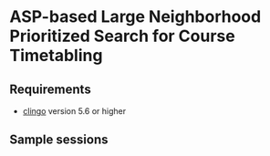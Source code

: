 # ASP-based Large Neighborhood Prioritized Search for Course Timetabling

<!-- The heulingo solver is an ASP-based implementation of Large Neighborhood Prioritized Search (LNPS). -->
<!-- LNPS is an integration of systematic prioritized-search and SLS-based large neighborhood search -->
<!-- for solving combinatorial optimization problems. -->
<!-- LNPS starts with an initial solution and then iteratively tries to find improved solutions -->
<!-- by alternately destroying and prioritized-searching a current incumbent solution. -->
<!-- LNPS can not only find near-optimal solutions within a reasonable amount of computation time -->
<!-- but also guarantee the optimality of obtained solutions. -->

## Requirements
- [clingo](https://potassco.org/clingo/) version 5.6 or higher

## Sample sessions
